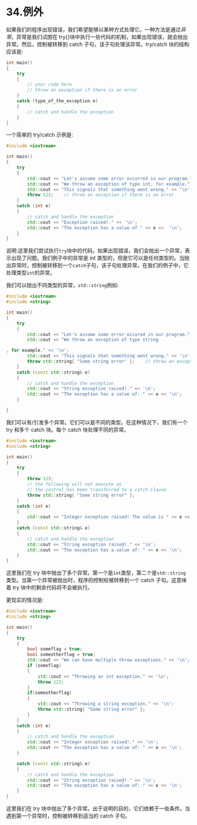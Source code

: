 # 34.例外

如果我们的程序出现错误，我们希望能够以某种方式处理它。一种方法是通过*异常*。异常是我们试图在 try{}块中执行一些代码的机制，如果出现错误，就会抛出异常。然后，控制被转移到 catch 子句，该子句处理该异常。try/catch 块的结构应该是:

```cpp
int main()
{
    try
    {
        // your code here
        // throw an exception if there is an error
    }
    catch (type_of_the_exception e)
    {
        // catch and handle the exception
    }
}

```

一个简单的 try/catch 示例是:

```cpp
#include <iostream>

int main()
{
    try
    {
        std::cout << "Let's assume some error occurred in our program." << '\n';
        std::cout << "We throw an exception of type int, for example." << '\n';
        std::cout << "This signals that something went wrong." << '\n';
        throw 123;    // throw an exception if there is an error
    }
    catch (int e)
    {
        // catch and handle the exception
        std::cout << "Exception raised!." << '\n';
        std::cout << "The exception has a value of " << e <<  '\n';
    }
}

```

说明:这里我们尝试执行`try`块中的代码。如果出现错误，我们会抛出一个异常，表示出现了问题。我们例子中的异常是 int 类型的，但是它可以是任何类型的。当抛出异常时，控制被转移到一个`catch`子句，该子句处理异常。在我们的例子中，它处理类型`int`的异常。

我们可以抛出不同类型的异常，`std::string`例如:

```cpp
#include <iostream>
#include <string>

int main()
{
    try
    {
        std::cout << "Let's assume some error occured in our program." << '\n';
        std::cout << "We throw an exception of type string

, for example." << '\n';
        std::cout << "This signals that something went wrong." << '\n';
        throw std::string{ "Some string error" };    // throw an exception // if there is an error
    }
    catch (const std::string& e)
    {
        // catch and handle the exception
        std::cout << "String exception raised!." << '\n';
        std::cout << "The exception has a value of: " << e << '\n';
    }

}

```

我们可以有/引发多个异常。它们可以是不同的类型。在这种情况下，我们有一个 try 和多个 catch 块。每个 catch 块处理不同的异常。

```cpp
#include <iostream>
#include <string>

int main()
{
    try
    {
        throw 123;
        // the following will not execute as
        // the control has been transferred to a catch clause
        throw std::string{ "Some string error" };
    }
    catch (int e)
    {
        std::cout << "Integer exception raised! The value is " << e << '\n';
    }
    catch (const std::string& e)
    {
        // catch and handle the exception
        std::cout << "String exception raised!." << '\n';
        std::cout << "The exception has a value of: " << e << '\n';
    }
}

```

这里我们在 try 块中抛出了多个异常。第一个是`int`类型，第二个是`std::string`类型。当第一个异常被抛出时，程序的控制权被转移到一个 catch 子句。这意味着 try 块中的剩余代码将不会被执行。

更现实的情况是:

```cpp
#include <iostream>
#include <string>

int main()
{
    try
    {
        bool someflag = true;
        bool someotherflag = true;
        std::cout << "We can have multiple throw exceptions." << '\n';
        if (someflag)
        {
            std::cout << "Throwing an int exception." << '\n';
            throw 123;
        }
        if(someotherflag)
        {
            std::cout << "Throwing a string exception." << '\n';
            throw std::string{ "Some string error" };
        }
    }
    catch (int e)
    {
        // catch and handle the exception
        std::cout << "Integer exception raised!." << '\n';
        std::cout << "The exception has a value of: " << e << '\n';
    }

    catch (const std::string& e)
    {
        // catch and handle the exception
        std::cout << "String exception raised!." << '\n';
        std::cout << "The exception has a value of: " << e << '\n';
    }
}

```

这里我们在 try 块中抛出了多个异常。出于说明的目的，它们依赖于一些条件。当遇到第一个异常时，控制被转移到适当的 catch 子句。